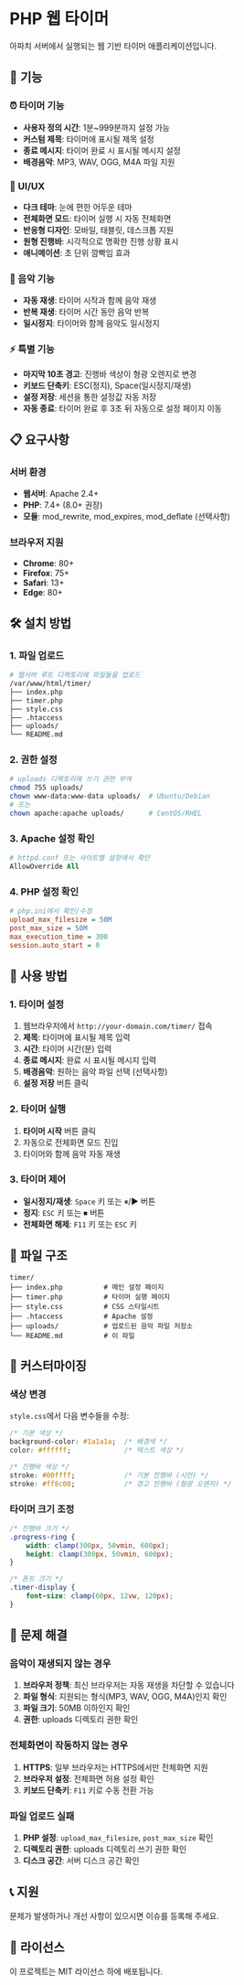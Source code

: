 # PHP 웹 타이머

아파치 서버에서 실행되는 웹 기반 타이머 애플리케이션입니다.

## 🚀 기능

### ⏰ 타이머 기능
- **사용자 정의 시간**: 1분~999분까지 설정 가능
- **커스텀 제목**: 타이머에 표시될 제목 설정
- **종료 메시지**: 타이머 완료 시 표시될 메시지 설정
- **배경음악**: MP3, WAV, OGG, M4A 파일 지원

### 🎨 UI/UX
- **다크 테마**: 눈에 편한 어두운 테마
- **전체화면 모드**: 타이머 실행 시 자동 전체화면
- **반응형 디자인**: 모바일, 태블릿, 데스크톱 지원
- **원형 진행바**: 시각적으로 명확한 진행 상황 표시
- **애니메이션**: 초 단위 깜빡임 효과

### 🎵 음악 기능
- **자동 재생**: 타이머 시작과 함께 음악 재생
- **반복 재생**: 타이머 시간 동안 음악 반복
- **일시정지**: 타이머와 함께 음악도 일시정지

### ⚡ 특별 기능
- **마지막 10초 경고**: 진행바 색상이 형광 오렌지로 변경
- **키보드 단축키**: ESC(정지), Space(일시정지/재생)
- **설정 저장**: 세션을 통한 설정값 자동 저장
- **자동 종료**: 타이머 완료 후 3초 뒤 자동으로 설정 페이지 이동

## 📋 요구사항

### 서버 환경
- **웹서버**: Apache 2.4+
- **PHP**: 7.4+ (8.0+ 권장)
- **모듈**: mod_rewrite, mod_expires, mod_deflate (선택사항)

### 브라우저 지원
- **Chrome**: 80+
- **Firefox**: 75+
- **Safari**: 13+
- **Edge**: 80+

## 🛠️ 설치 방법

### 1. 파일 업로드
```bash
# 웹서버 루트 디렉토리에 파일들을 업로드
/var/www/html/timer/
├── index.php
├── timer.php
├── style.css
├── .htaccess
├── uploads/
└── README.md
```

### 2. 권한 설정
```bash
# uploads 디렉토리에 쓰기 권한 부여
chmod 755 uploads/
chown www-data:www-data uploads/  # Ubuntu/Debian
# 또는
chown apache:apache uploads/      # CentOS/RHEL
```

### 3. Apache 설정 확인
```apache
# httpd.conf 또는 사이트별 설정에서 확인
AllowOverride All
```

### 4. PHP 설정 확인
```ini
# php.ini에서 확인/수정
upload_max_filesize = 50M
post_max_size = 50M
max_execution_time = 300
session.auto_start = 0
```

## 🎯 사용 방법

### 1. 타이머 설정
1. 웹브라우저에서 `http://your-domain.com/timer/` 접속
2. **제목**: 타이머에 표시될 제목 입력
3. **시간**: 타이머 시간(분) 입력
4. **종료 메시지**: 완료 시 표시될 메시지 입력
5. **배경음악**: 원하는 음악 파일 선택 (선택사항)
6. **설정 저장** 버튼 클릭

### 2. 타이머 실행
1. **타이머 시작** 버튼 클릭
2. 자동으로 전체화면 모드 진입
3. 타이머와 함께 음악 자동 재생

### 3. 타이머 제어
- **일시정지/재생**: `Space` 키 또는 ⏸/▶ 버튼
- **정지**: `ESC` 키 또는 ⏹ 버튼
- **전체화면 해제**: `F11` 키 또는 `ESC` 키

## 📁 파일 구조

```
timer/
├── index.php          # 메인 설정 페이지
├── timer.php          # 타이머 실행 페이지
├── style.css          # CSS 스타일시트
├── .htaccess          # Apache 설정
├── uploads/           # 업로드된 음악 파일 저장소
└── README.md          # 이 파일
```

## 🔧 커스터마이징

### 색상 변경
`style.css`에서 다음 변수들을 수정:
```css
/* 기본 색상 */
background-color: #1a1a1a;  /* 배경색 */
color: #ffffff;             /* 텍스트 색상 */

/* 진행바 색상 */
stroke: #00ffff;            /* 기본 진행바 (시안) */
stroke: #ff8c00;            /* 경고 진행바 (형광 오렌지) */
```

### 타이머 크기 조정
```css
/* 진행바 크기 */
.progress-ring {
    width: clamp(300px, 50vmin, 600px);
    height: clamp(300px, 50vmin, 600px);
}

/* 폰트 크기 */
.timer-display {
    font-size: clamp(60px, 12vw, 120px);
}
```

## 🐛 문제 해결

### 음악이 재생되지 않는 경우
1. **브라우저 정책**: 최신 브라우저는 자동 재생을 차단할 수 있습니다
2. **파일 형식**: 지원되는 형식(MP3, WAV, OGG, M4A)인지 확인
3. **파일 크기**: 50MB 이하인지 확인
4. **권한**: uploads 디렉토리 권한 확인

### 전체화면이 작동하지 않는 경우
1. **HTTPS**: 일부 브라우저는 HTTPS에서만 전체화면 지원
2. **브라우저 설정**: 전체화면 허용 설정 확인
3. **키보드 단축키**: `F11` 키로 수동 전환 가능

### 파일 업로드 실패
1. **PHP 설정**: `upload_max_filesize`, `post_max_size` 확인
2. **디렉토리 권한**: uploads 디렉토리 쓰기 권한 확인
3. **디스크 공간**: 서버 디스크 공간 확인

## 📞 지원

문제가 발생하거나 개선 사항이 있으시면 이슈를 등록해 주세요.

## 📄 라이선스

이 프로젝트는 MIT 라이선스 하에 배포됩니다.